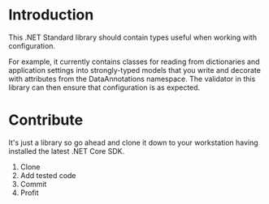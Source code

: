 # Introduction 
This .NET Standard library should contain types useful when working with configuration.

For example, it currently contains classes for reading from dictionaries and application settings into strongly-typed models that you write and decorate with attributes from the DataAnnotations namespace. The validator in this library can then ensure that configuration is as expected.

# Contribute
It's just a library so go ahead and clone it down to your workstation having installed the latest .NET Core SDK.

1.	Clone
2.	Add tested code	
4.	Commit
5.  Profit
